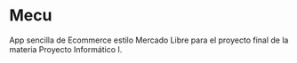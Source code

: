 # Mecu

App sencilla de Ecommerce estilo Mercado Libre para el proyecto final de la materia Proyecto Informático I.

